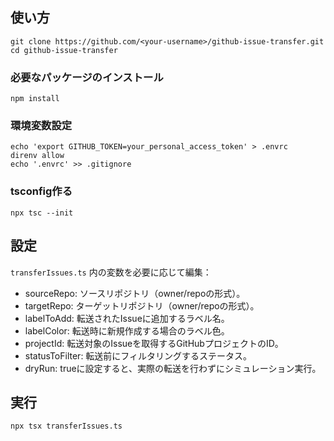 ## 使い方

```
git clone https://github.com/<your-username>/github-issue-transfer.git
cd github-issue-transfer
```

### 必要なパッケージのインストール
```
npm install
```

### 環境変数設定
```
echo 'export GITHUB_TOKEN=your_personal_access_token' > .envrc
direnv allow
echo '.envrc' >> .gitignore
```

### tsconfig作る
```
npx tsc --init
```

## 設定

`transferIssues.ts` 内の変数を必要に応じて編集：
- sourceRepo: ソースリポジトリ（owner/repoの形式）。
- targetRepo: ターゲットリポジトリ（owner/repoの形式）。
- labelToAdd: 転送されたIssueに追加するラベル名。
- labelColor: 転送時に新規作成する場合のラベル色。
- projectId: 転送対象のIssueを取得するGitHubプロジェクトのID。
- statusToFilter: 転送前にフィルタリングするステータス。
- dryRun: trueに設定すると、実際の転送を行わずにシミュレーション実行。


## 実行
```
npx tsx transferIssues.ts
```
